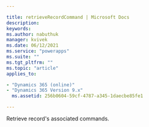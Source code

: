 ```yaml
---

title: retrieveRecordCommand | Microsoft Docs
description:
keywords:
ms.author: nabuthuk
manager: kvivek
ms.date: 06/12/2021
ms.service: "powerapps"
ms.suite: ""
ms.tgt_pltfrm: ""
ms.topic: "article"
applies_to:

- "Dynamics 365 (online)"
- "Dynamics 365 Version 9.x"
  ms.assetid: 256b0604-59cf-4787-a345-1daecbe85fe1

---
```


Retrieve record's associated commands.
